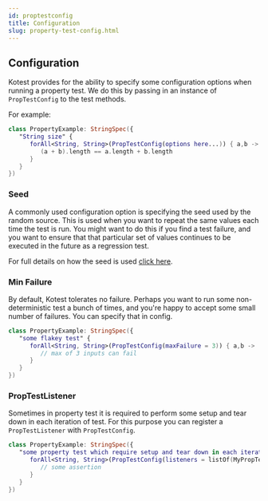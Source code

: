 ```yaml
---
id: proptestconfig
title: Configuration
slug: property-test-config.html
---
```





## Configuration

Kotest provides for the  ability to specify some configuration options when running a property test. We do this by passing
in an instance of `PropTestConfig` to the test methods.

For example:

```kotlin
class PropertyExample: StringSpec({
   "String size" {
      forAll<String, String>(PropTestConfig(options here...)) { a,b ->
         (a + b).length == a.length + b.length
      }
   }
})
```

### Seed

A commonly used configuration option is specifying the seed used by the random source. This is used when you want to
repeat the same values each time the test is run. You might want to do this if you find a test failure,
and you want to ensure that that particular set of values continues to be executed in the future as a regression
test.

For full details on how the seed is used [click here](seed.md).

### Min Failure

By default, Kotest tolerates no failure. Perhaps you want to run some non-deterministic test a bunch of times, and you're happy
to accept some small number of failures. You can specify that in config.

```kotlin
class PropertyExample: StringSpec({
   "some flakey test" {
      forAll<String, String>(PropTestConfig(maxFailure = 3)) { a,b ->
         // max of 3 inputs can fail
      }
   }
})
```

### PropTestListener

Sometimes in property test it is required to perform some setup and tear down in each iteration of test.
For this purpose you can register a ```PropTestListener``` with ```PropTestConfig```.
```kotlin
class PropertyExample: StringSpec({
   "some property test which require setup and tear down in each iteration" {
      forAll<String, String>(PropTestConfig(listeners = listOf(MyPropTestListener))) { a,b ->
         // some assertion
      }
   }
})
```

